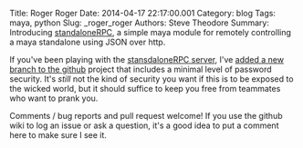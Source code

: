 Title: Roger Roger
Date: 2014-04-17 22:17:00.001
Category: blog
Tags: maya, python
Slug: _roger_roger
Authors: Steve Theodore
Summary: Introducing [standaloneRPC](https://github.com/theodox/standaloneRPC/tree/more-secure), a simple maya module for remotely controlling a maya standalone using JSON over http.

If you've been playing with the [stansdaloneRPC server](http://techartsurvival.blogspot.com/2014/04/earth-calling-mayastandalone.html), I've [added a new branch to the github](https://github.com/theodox/standaloneRPC/tree/more-secure) project that includes a minimal level of password security. It's _still_ not the kind of security you want if this is to be exposed to the wicked world, but it should suffice to keep you free from teammates who want to prank you.  
  
Comments / bug reports and pull request welcome!  If you use the github wiki to log an issue or ask a question, it's a good idea to put a comment here to make sure I see it.  
  


